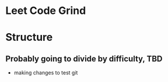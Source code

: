 # Leet Code Grind

# Structure
## Probably going to divide by difficulty, TBD

- making changes to test git
